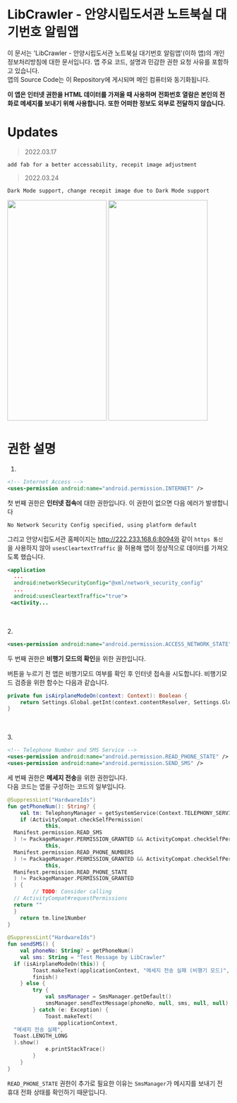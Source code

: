 # LibCrawler - 안양시립도서관 노트북실 대기번호 알림앱
이 문서는 'LibCrawler - 안양시립도서관 노트북실 대기번호 알림앱'(이하 앱)의 개인정보처리방침에 대한 문서입니다. 
앱 주요 코드, 설명과 민감한 권한 요청 사유를 포함하고 있습니다. <br>
앱의 Source Code는 이 Repository에 게시되며 메인 컴퓨터와 동기화됩니다. 

**이 앱은 인터넷 권한을 HTML 데이터를 가져올 때 사용하며**
**전화번호 열람은 본인의 전화로 메세지를 보내기 위해 사용합니다.**
**또한 어떠한 정보도 외부로 전달하지 않습니다.**

# Updates

> 2022.03.17
```
add fab for a better accessability, recepit image adjustment
```
> 2022.03.24
```
Dark Mode support, change recepit image due to Dark Mode support
```

<img src="https://github.com/walt4771/LibCrawler_Android/blob/master/LibCrawler_Light.png" height="500px" width="225px">

<img src="https://github.com/walt4771/LibCrawler_Android/blob/master/LibCrawler_Dark.png" height="500px" width="225px">


# 권한 설명
1.
```xml
<!-- Internet Access -->
<uses-permission android:name="android.permission.INTERNET" />  
```
첫 번째 권한은 **인터넷 접속**에 대한 권한입니다. 
이 권한이 없으면 다음 에러가 발생합니다
```
No Network Security Config specified, using platform default  
```

  그리고 안양시립도서관 홈페이지는 
  http://222.233.168.6:8094와 같이 `https 통신` 을 사용하지 않아 
  `usesCleartextTraffic` 을 허용해 앱이 정상적으로 데이터를 가져오도록 했습니다.

```xml
<application  
  ...
  android:networkSecurityConfig="@xml/network_security_config"  
  ... 
  android:usesCleartextTraffic="true">  
 <activity...
```

<br><br>  2. 
```xml
<uses-permission android:name="android.permission.ACCESS_NETWORK_STATE" /> 
```
두 번째 권한은 **비행기 모드의 확인**을 위한 권한입니다.  

버튼을 누르기 전 앱은 비행기모드 여부를 확인 후 인터넷 접속을 시도합니다. 
비행기모드 검증을 위한 함수는 다음과 같습니다. 
```Kotlin
private fun isAirplaneModeOn(context: Context): Boolean {  
    return Settings.Global.getInt(context.contentResolver, Settings.Global.AIRPLANE_MODE_ON, 0) != 0;  
}
```

<br><br>  3. 
```xml
<!-- Telephone Number and SMS Service -->  
<uses-permission android:name="android.permission.READ_PHONE_STATE" />  
<uses-permission android:name="android.permission.SEND_SMS" />
```
세 번째 권한은 **메세지 전송**을 위한 권한입니다. <br>
다음 코드는 앱을 구성하는 코드의 일부입니다. 

```Kotlin
@SuppressLint("HardwareIds")  
fun getPhoneNum(): String? {  
    val tm: TelephonyManager = getSystemService(Context.TELEPHONY_SERVICE) as TelephonyManager  
    if (ActivityCompat.checkSelfPermission(  
            this,  
  Manifest.permission.READ_SMS  
  ) != PackageManager.PERMISSION_GRANTED && ActivityCompat.checkSelfPermission(  
            this,  
  Manifest.permission.READ_PHONE_NUMBERS  
  ) != PackageManager.PERMISSION_GRANTED && ActivityCompat.checkSelfPermission(  
            this,  
  Manifest.permission.READ_PHONE_STATE  
  ) != PackageManager.PERMISSION_GRANTED  
  ) {  
        // TODO: Consider calling  
  // ActivityCompat#requestPermissions  
  return ""  
  }  
    return tm.line1Number  
}  
  
@SuppressLint("HardwareIds")  
fun sendSMS() {  
    val phoneNo: String? = getPhoneNum()  
    val sms: String = "Test Message by LibCrawler"  
  if (isAirplaneModeOn(this)) {  
        Toast.makeText(applicationContext, "메세지 전송 실패 (비행기 모드)", Toast.LENGTH_SHORT).show()  
        finish()  
    } else {  
        try {  
            val smsManager = SmsManager.getDefault()  
            smsManager.sendTextMessage(phoneNo, null, sms, null, null)  
        } catch (e: Exception) {  
            Toast.makeText(  
                applicationContext,  
  "메세지 전송 실패",  
  Toast.LENGTH_LONG  
  ).show()  
            e.printStackTrace()  
        }  
    }  
}
```
`READ_PHONE_STATE` 권한이 추가로 필요한 이유는 `SmsManager`가 메시지를 보내기 전 휴대 전화 상태를 확인하기 때문입니다. 

